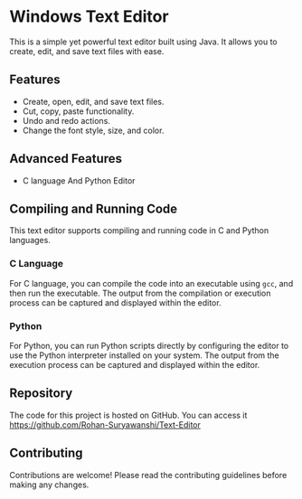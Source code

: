 # Windows Text Editor

This is a simple yet powerful text editor built using Java. It allows you to create, edit, and save text files with ease.

## Features

- Create, open, edit, and save text files.
- Cut, copy, paste functionality.
- Undo and redo actions.
- Change the font style, size, and color.

## Advanced Features

- C language And Python Editor

## Compiling and Running Code

This text editor supports compiling and running code in C and Python languages. 

### C Language

For C language, you can compile the code into an executable using `gcc`, and then run the executable. The output from the compilation or execution process can be captured and displayed within the editor.

### Python

For Python, you can run Python scripts directly by configuring the editor to use the Python interpreter installed on your system. The output from the execution process can be captured and displayed within the editor.

## Repository

The code for this project is hosted on GitHub. You can access it https://github.com/Rohan-Suryawanshi/Text-Editor

## Contributing

Contributions are welcome! Please read the contributing guidelines before making any changes.

